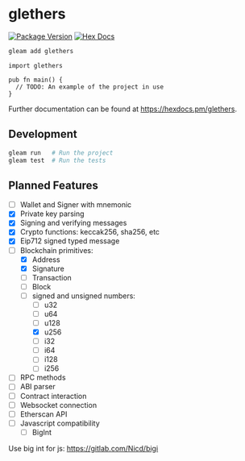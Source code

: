 # glethers

[![Package Version](https://img.shields.io/hexpm/v/glethers)](https://hex.pm/packages/glethers)
[![Hex Docs](https://img.shields.io/badge/hex-docs-ffaff3)](https://hexdocs.pm/glethers/)

```sh
gleam add glethers
```
```gleam
import glethers

pub fn main() {
  // TODO: An example of the project in use
}
```

Further documentation can be found at <https://hexdocs.pm/glethers>.

## Development

```sh
gleam run   # Run the project
gleam test  # Run the tests
```

## Planned Features

- [ ] Wallet and Signer with mnemonic
- [x] Private key parsing
- [x] Signing and verifying messages
- [x] Crypto functions: keccak256, sha256, etc
- [x] Eip712 signed typed message
- [ ] Blockchain primitives: 
    - [x] Address
    - [x] Signature
    - [ ] Transaction
    - [ ] Block
    - [ ] signed and unsigned numbers: 
        - [ ] u32
        - [ ] u64
        - [ ] u128
        - [x] u256
        - [ ] i32
        - [ ] i64
        - [ ] i128
        - [ ] i256
- [ ] RPC methods
- [ ] ABI parser
- [ ] Contract interaction
- [ ] Websocket connection
- [ ] Etherscan API
- [ ] Javascript compatibility
    - [ ] BigInt

Use big int for js: https://gitlab.com/Nicd/bigi
